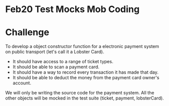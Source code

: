 # Feb20 Test Mocks Mob Coding

# Challenge
To develop a object constructor function for a electronic payment system on public transport (let's call it a Lobster Card).

- It should have access to a range of ticket types.
- It should be able to scan a payment card.
- It should have a way to record every transaction it has made that day.
- It should be able to deduct the money from the payment card owner's account.

We will only be writing the source code for the payment system. All the other objects will be mocked in the test suite (ticket, payment, lobsterCard).
